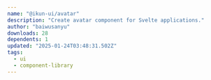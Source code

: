 ```yaml
---
name: "@ikun-ui/avatar"
description: "Create avatar component for Svelte applications."
author: "baiwusanyu"
downloads: 28
dependents: 1
updated: "2025-01-24T03:48:31.502Z"
tags: 
  - ui
  - component-library
---
```

